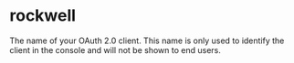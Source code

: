 # rockwell
The name of your OAuth 2.0 client. This name is only used to identify the client in the console and will not be shown to end users. 
